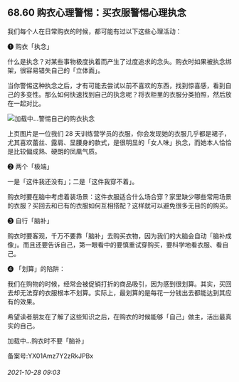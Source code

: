 ## 68.60 购衣心理警惕：买衣服警惕心理执念
我们每个人在日常购衣的时候，都可能有过以下这些心理活动：



❶
 购衣「执念」
 



什么是执念？对某些事物极度执着而产生了过度追求的念头。购衣时如果被执念绑架，很容易错失自己的「立体面」。



当你警惕这种执念之后，才有可能去尝试以前不喜欢的东西，找到惊喜感，看到自己的多变性。那么如何快速找到自己的执念呢？将衣柜里的衣服分类拍照，然后放在一起对比。



![](https://pic4.zhimg.com/v2-9dac40beb0c7ec43082e0ecb53f93451.webp)加载中...警惕自己的购衣执念
 



上页图片是一位我们 28 天训练营学员的衣服，你会发现她的衣服几乎都是裙子，尤其喜欢蕾丝、露肩、显腰身的款式，是很明显的「女人味」执念，而她本人恰恰是比较偏成熟、硬朗的凤凰气质。



❷
 两个「极端」
 



一是「这件我还没有」；二是「这件我穿不着」。



购衣时要在脑中考虑着装场景：这件衣服适合什么场合穿？家里缺少哪些常用场景的衣服？买回去和已有的衣服如何互相搭配？这样就可以避免很多无目的的购买。



❸
 自行「脑补」
 



购衣时要客观，千万不要靠「脑补」去购买衣物，因为我们的大脑会自动「脑补成像」。而且还要告诉自己，第一眼看中的要慎重试穿购买，要科学地看衣服、看自己。



❹
 「划算」的陷阱：
 



我们在购物的时候，经常会被促销打折的商品吸引，因为感到很划算。其实，买回去却无法穿的衣服根本不划算。实际上，最划算的是每花一分钱出去都能达到其应有的效果。



希望读者朋友在了解了这些知识之后，在购衣的时候能够「自己」做主，活出最真实的自己。



![]()加载中...购衣时不要「脑补」
 



备案号:YX01Amz7Y2zRkJPBx


###### 2021-10-28 09:03
